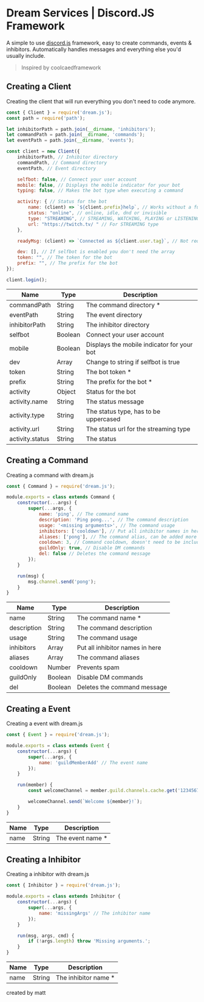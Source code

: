 # Dream Services | Discord.JS Framework

A simple to use [discord.js](https://discord.js.org/) framework, easy to create commands, events & inhibitors. Automatically handles messages and everything else you'd usually include.

> Inspired by coolcaedframework  

## Creating a Client
Creating the client that will run everything you don't need to code anymore.

```js
const { Client } = require('dream.js');
const path = require('path');

let inhibitorPath = path.join(__dirname, 'inhibitors');
let commandPath = path.join(__dirname, 'commands');
let eventPath = path.join(__dirname, 'events');

const client = new Client({
    inhibitorPath, // Inhibitor directory
    commandPath, // Command directory
    eventPath, // Event directory

    selfbot: false, // Connect your user account
    mobile: false, // Displays the mobile indicator for your bot
    typing: false, // Makes the bot type when executing a command

    activity: { // Status for the bot
        name: (client) => `${client.prefix}help`, // Works without a function
        status: "online", // online, idle, dnd or invisible
        type: "STREAMING", // STREAMING, WATCHING, PLAYING or LISTENING
        url: "https://twitch.tv/ " // For STREAMING type
    },

    readyMsg: (client) => `Connected as ${client.user.tag}`, // Not required, also works without the function

    dev: [], // If selfbot is enabled you don't need the array
    token: "", // The token for the bot
    prefix: "", // The prefix for the bot
});

client.login();
```

Name | Type | Description
-----|------|------
commandPath | String | The command directory *
eventPath | String | The event directory
inhibitorPath | String | The inhibitor directory
selfbot | Boolean | Connect your user account
mobile | Boolean | Displays the mobile indicator for your bot
dev | Array | Change to string if selfbot is true
token | String | The bot token *
prefix | String | The prefix for the bot *
activity | Object | Status for the bot
activity.name | String | The status message
activity.type | String | The status type, has to be uppercased
activity.url | String | The status url for the streaming type
activity.status | String | The status

## Creating a Command 
Creating a command with dream.js

```js
const { Command } = require('dream.js');

module.exports = class extends Command {
    constructor(...args) {
        super(...args, {
            name: 'ping', // The command name
            description: 'Ping pong...', // The command description
            usage: '<missing arguments>', // The command usage
            inhibitors: ['cooldown'], // Put all inhibitor names in here
            aliases: ['pong'], // The command alias, can be added more
            cooldown: 3, // Command cooldown, doesn't need to be included in inhibitors
            guildOnly: true, // Disable DM commands
            del: false // Deletes the command message
        });
    }

    run(msg) {
        msg.channel.send('pong');
    }
}
```

Name | Type | Description
-----|------|------
name | String | The command name *
description | String | The command description
usage | String | The command usage
inhibitors | Array | Put all inhibitor names in here
aliases | Array | The command aliases
cooldown | Number | Prevents spam
guildOnly | Boolean | Disable DM commands
del | Boolean | Deletes the command message

## Creating a Event
Creating a event with dream.js

```js
const { Event } = require('dream.js');

module.exports = class extends Event {
    constructor(...args) {
        super(...args, {
            name: 'guildMemberAdd' // The event name
        });
    }

    run(member) {
        const welcomeChannel = member.guild.channels.cache.get('12345678901234568');

        welcomeChannel.send(`Welcome ${member}!`);
    }
}
```

Name | Type | Description
-----|------|------
name | String | The event name *

## Creating a Inhibitor
Creating a inhibitor with dream.js

```js
const { Inhibitor } = require('dream.js');

module.exports = class extends Inhibitor {
    constructor(...args) {
        super(...args, {
            name: 'missingArgs' // The inhibitor name
        });
    }

    run(msg, args, cmd) {
        if (!args.length) throw 'Missing arguments.';
    }
}
```

Name | Type | Description
-----|------|------
name | String | The inhibitor name *

created by matt